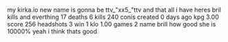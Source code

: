my kirka.io new name is gonna be ttv_"xx5_"ttv
and that all i have 
heres 
bril kills and everthing
17 deaths
6 kills
240 conis
created 
0 days ago
kpg 3.00
score 
256
headshots 3
win 1
klo 1.00
games 2
name brill
how good she is 10000% yeah i think thats good
